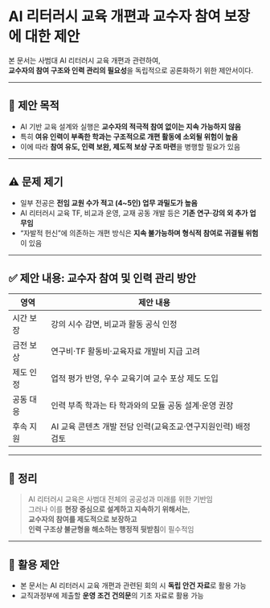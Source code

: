# AI 리터러시 교육 개편과 교수자 참여 보장에 대한 제안

본 문서는 사범대 AI 리터러시 교육 개편과 관련하여,  
**교수자의 참여 구조와 인력 관리의 필요성**을 독립적으로 공론화하기 위한 제안서이다.

---

## 🎯 제안 목적

- AI 기반 교육 설계와 실행은 **교수자의 적극적 참여 없이는 지속 가능하지 않음**
- 특히 **여유 인력이 부족한 학과는 구조적으로 개편 활동에 소외될 위험이 높음**
- 이에 따라 **참여 유도, 인력 보완, 제도적 보상 구조 마련**을 병행할 필요가 있음

---

## ⚠️ 문제 제기

- 일부 전공은 **전임 교원 수가 적고 (4~5인) 업무 과밀도가 높음**
- AI 리터러시 교육 TF, 비교과 운영, 교재 공동 개발 등은 **기존 연구·강의 외 추가 업무임**
- “자발적 헌신”에 의존하는 개편 방식은 **지속 불가능하며 형식적 참여로 귀결될 위험**이 있음

---

## ✅ 제안 내용: 교수자 참여 및 인력 관리 방안

| 영역 | 제안 내용 |
|------|-----------|
| 시간 보장 | 강의 시수 감면, 비교과 활동 공식 인정 |
| 금전 보상 | 연구비·TF 활동비·교육자료 개발비 지급 고려 |
| 제도 인정 | 업적 평가 반영, 우수 교육기여 교수 포상 제도 도입 |
| 공동 대응 | 인력 부족 학과는 타 학과와의 모듈 공동 설계·운영 권장 |
| 후속 지원 | AI 교육 콘텐츠 개발 전담 인력(교육조교·연구지원인력) 배정 검토 |

---

## 📝 정리

> AI 리터러시 교육은 사범대 전체의 공공성과 미래를 위한 기반임  
> 그러나 이를 **현장 중심으로 설계하고 지속하기 위해서는**,  
> **교수자의 참여를 제도적으로 보장하고**  
> **인력 구조상 불균형을 해소하는 행정적 뒷받침**이 필수적임

---

## 📎 활용 제안

- 본 문서는 AI 리터러시 교육 개편과 관련된 회의 시 **독립 안건 자료**로 활용 가능
- 교직과정부에 제출할 **운영 조건 건의문**의 기초 자료로 활용 가능

